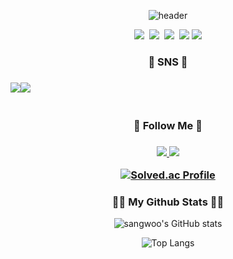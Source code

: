 <div align="center">
  
![header](https://capsule-render.vercel.app/api?type=waving&color=gradient&height=120&animation=fadeIn&section=footer&text=welcome👨🏻‍💻🙋🏻&fontColor=000000&fontAlign=50)

<p align="center">
 <img src="https://img.shields.io/badge/Java-007396?style=for-the-badge&logo=Java&logoColor=white"/></a>&nbsp
 <img src="https://img.shields.io/badge/Spring-6DB33F?style=flat-square&logo=Spring&logoColor=white"/></a>&nbsp
 <img src="https://img.shields.io/badge/SpringBoot-6DB33F?style=flat-square&logo=SpringBoot&logoColor=white"/></a>&nbsp 
 <img src="https://img.shields.io/badge/python-3670A0?style=for-the-badge&logo=python&logoColor=ffdd54"/>
 <img src="https://img.shields.io/badge/c%23-%23239120.svg?style=for-the-badge&logo=c-sharp&logoColor=white"/>
<h3 align="center">🌈 SNS 🌈</h3>
<h3 align="center">
<div style="display:flex; flex-direction:row;">
    <a href="https://www.instagram.com/sangwo_98/">
        <img src="https://img.shields.io/badge/Instagram-E4405F?style=for-the-badge&logo=Instagram&logoColor=white"> 
    </a>
    <a href="psw8554@gmail.com">
        <img src="https://img.shields.io/badge/Gmail-EA4335?style=for-the-badge&logo=Gmail&logoColor=white"> 
    </a>
</div><br>

<h3 align="center">📌 Follow Me 📌</h3>
<h3 align="center">
 <a href="https://www.notion.so/LG-aimers-88db52db3cb447bf834de904a022faad">
<img src="https://img.shields.io/badge/Notion-9999FF?style=for-the-badge&logo=Notion&logoColor=white"> <img src="https://img.shields.io/badge/github-181717?style=for-the-badge&logo=github&logoColor=white">
 </a>
 
 [![Solved.ac Profile](http://mazassumnida.wtf/api/v2/generate_badge?boj=pswoo0323)](https://solved.ac/pswoo0323/)

<h3 align="center">👩‍💻 My Github Stats 👩‍💻</h3>
<div align="center">

![sangwoo's GitHub stats](https://github-readme-stats.vercel.app/api?username=pswoo0323&show_icons=true&theme=radical)

![Top Langs](https://github-readme-stats.vercel.app/api/top-langs/?username=pswoo0323&hide_progress=true)
